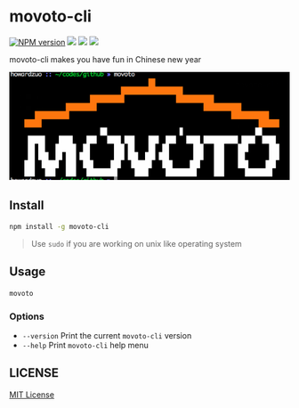movoto-cli
==========================

[![NPM version][npm-image]][npm-url]
![][david-url]
![][dt-url]
![][license-url]


movoto-cli makes you have fun in Chinese new year

![](./docs/img/preview.png)

## Install ##

```bash
npm install -g movoto-cli
```
> Use `sudo` if you are working on unix like operating system

## Usage ##

```bash
movoto
```

### Options ###

* `--version` Print the current `movoto-cli` version
* `--help`  Print `movoto-cli` help menu


## LICENSE ##

[MIT License](https://raw.githubusercontent.com/leftstick/movoto-cli/master/LICENSE)


[npm-url]: https://npmjs.org/package/movoto-cli
[npm-image]: https://badge.fury.io/js/movoto-cli.png
[david-url]: https://david-dm.org/leftstick/movoto-cli.png
[dt-url]:https://img.shields.io/npm/dt/movoto-cli.svg
[license-url]:https://img.shields.io/npm/l/movoto-cli.svg
